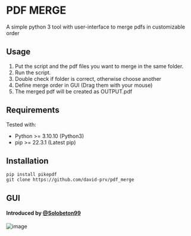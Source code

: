 # PDF MERGE
A simple python 3 tool with user-interface to merge pdfs in customizable order

## Usage
1. Put the script and the pdf files you want to merge in the same folder.  
2. Run the script.  
3. Double check if folder is correct, otherwise choose another
4. Define merge order in GUI (Drag them with your mouse)
5. The merged pdf will be created as OUTPUT.pdf  

## Requirements
Tested with:
- Python >= 3.10.10 (Python3)
- pip >= 22.3.1 (Latest pip)

## Installation
```
pip install pikepdf
git clone https://github.com/david-prv/pdf_merge 
```

## GUI
#### Introduced by [@Solobeton99](https://github.com/solobeton99)
![image](https://user-images.githubusercontent.com/66866223/220626498-83af53b0-6aeb-4dc3-8644-451580574a1e.png)
